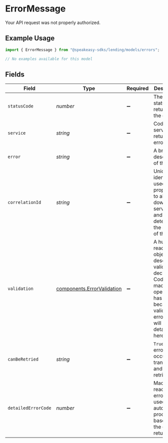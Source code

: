 # ErrorMessage

Your API request was not properly authorized.

## Example Usage

```typescript
import { ErrorMessage } from "@speakeasy-sdks/lending/models/errors";

// No examples available for this model
```

## Fields

| Field                                                                                                                                                        | Type                                                                                                                                                         | Required                                                                                                                                                     | Description                                                                                                                                                  |
| ------------------------------------------------------------------------------------------------------------------------------------------------------------ | ------------------------------------------------------------------------------------------------------------------------------------------------------------ | ------------------------------------------------------------------------------------------------------------------------------------------------------------ | ------------------------------------------------------------------------------------------------------------------------------------------------------------ |
| `statusCode`                                                                                                                                                 | *number*                                                                                                                                                     | :heavy_minus_sign:                                                                                                                                           | The HTTP status code returned by the error.                                                                                                                  |
| `service`                                                                                                                                                    | *string*                                                                                                                                                     | :heavy_minus_sign:                                                                                                                                           | Codat's service the returned the error.                                                                                                                      |
| `error`                                                                                                                                                      | *string*                                                                                                                                                     | :heavy_minus_sign:                                                                                                                                           | A brief description of the error.                                                                                                                            |
| `correlationId`                                                                                                                                              | *string*                                                                                                                                                     | :heavy_minus_sign:                                                                                                                                           | Unique identifier used to propagate to all downstream services and determine the source of the error.                                                        |
| `validation`                                                                                                                                                 | [components.ErrorValidation](../../models/components/errorvalidation.md)                                                                                     | :heavy_minus_sign:                                                                                                                                           | A human-readable object describing validation decisions Codat has made. If an operation has failed because of validation errors, they will be detailed here. |
| `canBeRetried`                                                                                                                                               | *string*                                                                                                                                                     | :heavy_minus_sign:                                                                                                                                           | `True` if the error occurred transiently and can be retried.                                                                                                 |
| `detailedErrorCode`                                                                                                                                          | *number*                                                                                                                                                     | :heavy_minus_sign:                                                                                                                                           | Machine readable error code used to automate processes based on the code returned.                                                                           |